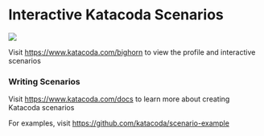 # Interactive Katacoda Scenarios

[![](http://shields.katacoda.com/katacoda/bighorn/count.svg)](https://www.katacoda.com/bighorn "Get your profile on Katacoda.com")

Visit https://www.katacoda.com/bighorn to view the profile and interactive scenarios

### Writing Scenarios
Visit https://www.katacoda.com/docs to learn more about creating Katacoda scenarios

For examples, visit https://github.com/katacoda/scenario-example
